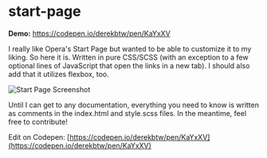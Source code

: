 # start-page
**Demo:** <a href="https://codepen.io/derekbtw/pen/KaYxXV" target="_blank">https://codepen.io/derekbtw/pen/KaYxXV</a>

I really like Opera's Start Page but wanted to be able to customize it to my liking. So here it is. Written in pure CSS/SCSS
(with an exception to a few optional lines of JavaScript that open the links in a new tab). I should also add that it utilizes flexbox, too.

![Start Page Screenshot](https://s3-us-west-2.amazonaws.com/codepen-thumbnails/Pen/12926930/thumbnail.large.jpg?v=1519533730)

Until I can get to any documentation, everything you need to know is written as comments in the index.html and style.scss files. In the meantime, feel free to contribute!

Edit on Codepen: [https://codepen.io/derekbtw/pen/KaYxXV](https://codepen.io/derekbtw/pen/KaYxXV)
